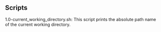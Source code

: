 ## Scripts 

1.0-current_working_directory.sh: This script  prints the absolute path name of the current working directory.
